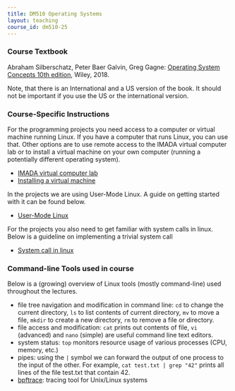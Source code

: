 ```yaml
---
title: DM510 Operating Systems
layout: teaching
course_id: dm510-25
---
```


### Course Textbook

Abraham Silberschatz, Peter Baer Galvin, Greg Gagne: [Operating System Concepts 10th edition](https://codex.cs.yale.edu/avi/os-book/OS10/index.html), Wiley, 2018.

Note, that there is an International and a US version of the book. It should not be important if you use the US or the international version.

### Course-Specific Instructions

For the programming projects you need access to a computer or virtual machine running Linux. If you have a computer that runs Linux, you can use that. Other options are to use remote access to the IMADA virtual computer lab or to install a virtual machine on your own computer (running a potentially different operating system).
- [IMADA virtual computer lab](lab)
- [Installing a virtual machine](vm)

In the projects we are using User-Mode Linux. A guide on getting started with it can be found below.
- [User-Mode Linux](uml)

For the projects you also need to get familiar with system calls in linux. Below is a guideline on implementing a trivial system call
- [System call in linux](syscall)

### Command-line Tools used in course
Below is a (growing) overview of Linux tools (mostly command-line) used throughout the lectures.

- file tree navigation and modification in command line: `cd` to change the current directory, `ls` to list contents of current directory, `mv` to move a file, `mkdir` to create a new directory, `rm` to remove a file or directory.
- file access and modification: `cat` prints out contents of file, `vi` (advanced) and `nano` (simple) are useful command line text editors.
- system status: `top` monitors resource usage of various processes (CPU, memory, etc.)
- pipes: using the `|` symbol we can forward the output of one process to the input of the other. For example, `cat test.txt | grep "42"` prints all lines of the file test.txt that contain 42.
- [bpftrace](bpftrace): tracing tool for Unix/Linux systems
